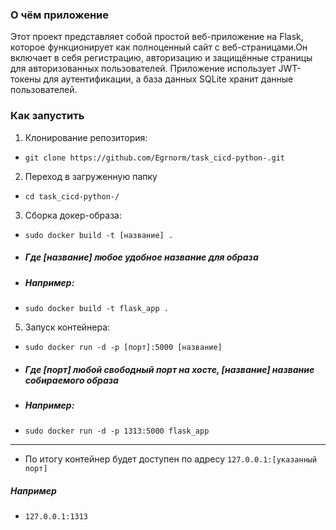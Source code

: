 ### О чём приложение
Этот проект представляет собой простой веб-приложение на Flask, которое функционирует как полноценный сайт с веб-страницами.Он включает в себя регистрацию, авторизацию и защищённые страницы для авторизованных пользователей.
Приложение использует JWT-токены для аутентификации, а база данных SQLite хранит данные пользователей.
  
### Как запустить

1. Клонирование репозитория:    
- `git clone https://github.com/Egrnorm/task_cicd-python-.git`  
  
2. Переход в загруженную папку  
- `cd task_cicd-python-/`  
  
3. Сборка докер-образа:  
- `sudo docker build -t [название] .`  
- ##### Где **[название]** любое удобное название для образа
- ##### Например:  
- `sudo docker build -t flask_app .`  
  
5. Запуск контейнера:  
- `sudo docker run -d -p [порт]:5000 [название]`  
- ##### Где **[порт]** любой свободный порт на хосте, **[название]** название собираемого образа  
- ##### Например:  
- `sudo docker run -d -p 1313:5000 flask_app`

--- 

- По итогу контейнер будет доступен по адресу `127.0.0.1:[указанный порт]`  
##### Например
- `127.0.0.1:1313`


